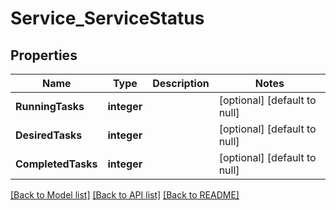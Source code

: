 # Service_ServiceStatus

## Properties
Name | Type | Description | Notes
------------ | ------------- | ------------- | -------------
**RunningTasks** | **integer** |  | [optional] [default to null]
**DesiredTasks** | **integer** |  | [optional] [default to null]
**CompletedTasks** | **integer** |  | [optional] [default to null]

[[Back to Model list]](../README.md#documentation-for-models) [[Back to API list]](../README.md#documentation-for-api-endpoints) [[Back to README]](../README.md)


